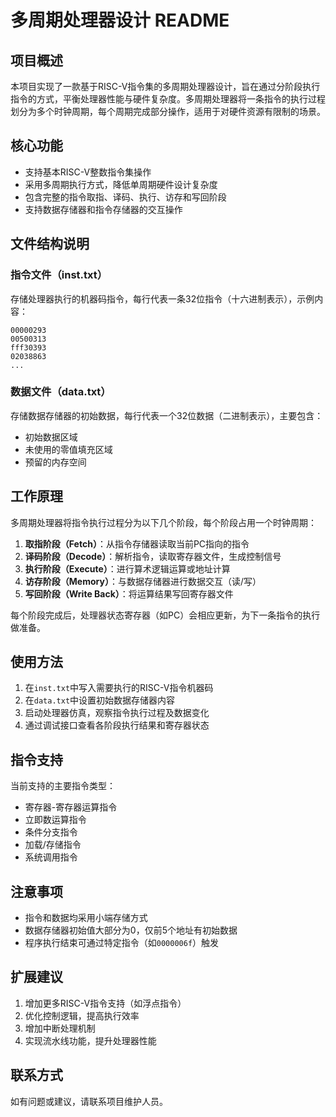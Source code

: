 # 多周期处理器设计 README

## 项目概述

本项目实现了一款基于RISC-V指令集的多周期处理器设计，旨在通过分阶段执行指令的方式，平衡处理器性能与硬件复杂度。多周期处理器将一条指令的执行过程划分为多个时钟周期，每个周期完成部分操作，适用于对硬件资源有限制的场景。

## 核心功能

- 支持基本RISC-V整数指令集操作
- 采用多周期执行方式，降低单周期硬件设计复杂度
- 包含完整的指令取指、译码、执行、访存和写回阶段
- 支持数据存储器和指令存储器的交互操作

## 文件结构说明

### 指令文件（inst.txt）

存储处理器执行的机器码指令，每行代表一条32位指令（十六进制表示），示例内容：
```
00000293
00500313
fff30393
02038863
...
```

### 数据文件（data.txt）

存储数据存储器的初始数据，每行代表一个32位数据（二进制表示），主要包含：
- 初始数据区域
- 未使用的零值填充区域
- 预留的内存空间

## 工作原理

多周期处理器将指令执行过程分为以下几个阶段，每个阶段占用一个时钟周期：

1. **取指阶段（Fetch）**：从指令存储器读取当前PC指向的指令
2. **译码阶段（Decode）**：解析指令，读取寄存器文件，生成控制信号
3. **执行阶段（Execute）**：进行算术逻辑运算或地址计算
4. **访存阶段（Memory）**：与数据存储器进行数据交互（读/写）
5. **写回阶段（Write Back）**：将运算结果写回寄存器文件

每个阶段完成后，处理器状态寄存器（如PC）会相应更新，为下一条指令的执行做准备。

## 使用方法

1. 在`inst.txt`中写入需要执行的RISC-V指令机器码
2. 在`data.txt`中设置初始数据存储器内容
3. 启动处理器仿真，观察指令执行过程及数据变化
4. 通过调试接口查看各阶段执行结果和寄存器状态

## 指令支持

当前支持的主要指令类型：
- 寄存器-寄存器运算指令
- 立即数运算指令
- 条件分支指令
- 加载/存储指令
- 系统调用指令

## 注意事项

- 指令和数据均采用小端存储方式
- 数据存储器初始值大部分为0，仅前5个地址有初始数据
- 程序执行结束可通过特定指令（如`0000006f`）触发

## 扩展建议

1. 增加更多RISC-V指令支持（如浮点指令）
2. 优化控制逻辑，提高执行效率
3. 增加中断处理机制
4. 实现流水线功能，提升处理器性能

## 联系方式

如有问题或建议，请联系项目维护人员。
